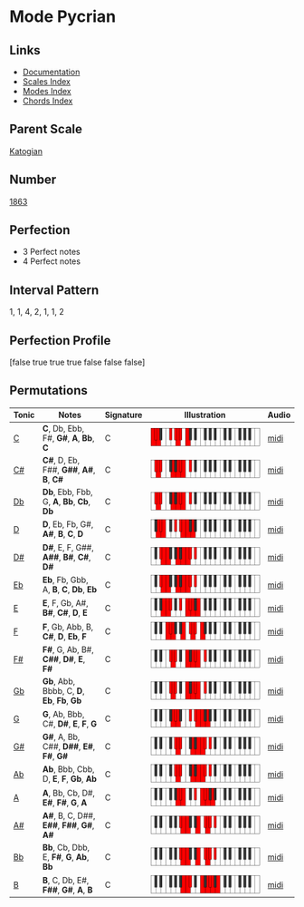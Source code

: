 # Mode Pycrian

## Links

- [Documentation](index.md)
- [Scales Index](Scales.md)
- [Modes Index](Modes.md)
- [Chords Index](Chords.md)

## Parent Scale

[Katogian](ScaleKatogian.md)

## Number

[1863](https://ianring.com/musictheory/scales/1863)

## Perfection

- 3 Perfect notes
- 4 Perfect notes

## Interval Pattern

1, 1, 4, 2, 1, 1, 2

## Perfection Profile

[false true true true false false false]

## Permutations

| Tonic | Notes | Signature | Illustration | Audio |
|-------|-------|-----------|--------------|-------|
| [C](ModeCNaturalPycrian.md) | **C**, Db, Ebb, F#, **G#**, **A**, **Bb**, **C** | C | ![CNaturalPycrian](ModeCNaturalPycrian.png) | [midi](https://github.com/edipermadi/music/blob/main/docs/ModeCNaturalPycrian.mid?raw=true) |
| [C#](ModeCSharpPycrian.md) | **C#**, D, Eb, F##, **G##**, **A#**, **B**, **C#** | C | ![CSharpPycrian](ModeCSharpPycrian.png) | [midi](https://github.com/edipermadi/music/blob/main/docs/ModeCSharpPycrian.mid?raw=true) |
| [Db](ModeDFlatPycrian.md) | **Db**, Ebb, Fbb, G, **A**, **Bb**, **Cb**, **Db** | C | ![DFlatPycrian](ModeDFlatPycrian.png) | [midi](https://github.com/edipermadi/music/blob/main/docs/ModeDFlatPycrian.mid?raw=true) |
| [D](ModeDNaturalPycrian.md) | **D**, Eb, Fb, G#, **A#**, **B**, **C**, **D** | C | ![DNaturalPycrian](ModeDNaturalPycrian.png) | [midi](https://github.com/edipermadi/music/blob/main/docs/ModeDNaturalPycrian.mid?raw=true) |
| [D#](ModeDSharpPycrian.md) | **D#**, E, F, G##, **A##**, **B#**, **C#**, **D#** | C | ![DSharpPycrian](ModeDSharpPycrian.png) | [midi](https://github.com/edipermadi/music/blob/main/docs/ModeDSharpPycrian.mid?raw=true) |
| [Eb](ModeEFlatPycrian.md) | **Eb**, Fb, Gbb, A, **B**, **C**, **Db**, **Eb** | C | ![EFlatPycrian](ModeEFlatPycrian.png) | [midi](https://github.com/edipermadi/music/blob/main/docs/ModeEFlatPycrian.mid?raw=true) |
| [E](ModeENaturalPycrian.md) | **E**, F, Gb, A#, **B#**, **C#**, **D**, **E** | C | ![ENaturalPycrian](ModeENaturalPycrian.png) | [midi](https://github.com/edipermadi/music/blob/main/docs/ModeENaturalPycrian.mid?raw=true) |
| [F](ModeFNaturalPycrian.md) | **F**, Gb, Abb, B, **C#**, **D**, **Eb**, **F** | C | ![FNaturalPycrian](ModeFNaturalPycrian.png) | [midi](https://github.com/edipermadi/music/blob/main/docs/ModeFNaturalPycrian.mid?raw=true) |
| [F#](ModeFSharpPycrian.md) | **F#**, G, Ab, B#, **C##**, **D#**, **E**, **F#** | C | ![FSharpPycrian](ModeFSharpPycrian.png) | [midi](https://github.com/edipermadi/music/blob/main/docs/ModeFSharpPycrian.mid?raw=true) |
| [Gb](ModeGFlatPycrian.md) | **Gb**, Abb, Bbbb, C, **D**, **Eb**, **Fb**, **Gb** | C | ![GFlatPycrian](ModeGFlatPycrian.png) | [midi](https://github.com/edipermadi/music/blob/main/docs/ModeGFlatPycrian.mid?raw=true) |
| [G](ModeGNaturalPycrian.md) | **G**, Ab, Bbb, C#, **D#**, **E**, **F**, **G** | C | ![GNaturalPycrian](ModeGNaturalPycrian.png) | [midi](https://github.com/edipermadi/music/blob/main/docs/ModeGNaturalPycrian.mid?raw=true) |
| [G#](ModeGSharpPycrian.md) | **G#**, A, Bb, C##, **D##**, **E#**, **F#**, **G#** | C | ![GSharpPycrian](ModeGSharpPycrian.png) | [midi](https://github.com/edipermadi/music/blob/main/docs/ModeGSharpPycrian.mid?raw=true) |
| [Ab](ModeAFlatPycrian.md) | **Ab**, Bbb, Cbb, D, **E**, **F**, **Gb**, **Ab** | C | ![AFlatPycrian](ModeAFlatPycrian.png) | [midi](https://github.com/edipermadi/music/blob/main/docs/ModeAFlatPycrian.mid?raw=true) |
| [A](ModeANaturalPycrian.md) | **A**, Bb, Cb, D#, **E#**, **F#**, **G**, **A** | C | ![ANaturalPycrian](ModeANaturalPycrian.png) | [midi](https://github.com/edipermadi/music/blob/main/docs/ModeANaturalPycrian.mid?raw=true) |
| [A#](ModeASharpPycrian.md) | **A#**, B, C, D##, **E##**, **F##**, **G#**, **A#** | C | ![ASharpPycrian](ModeASharpPycrian.png) | [midi](https://github.com/edipermadi/music/blob/main/docs/ModeASharpPycrian.mid?raw=true) |
| [Bb](ModeBFlatPycrian.md) | **Bb**, Cb, Dbb, E, **F#**, **G**, **Ab**, **Bb** | C | ![BFlatPycrian](ModeBFlatPycrian.png) | [midi](https://github.com/edipermadi/music/blob/main/docs/ModeBFlatPycrian.mid?raw=true) |
| [B](ModeBNaturalPycrian.md) | **B**, C, Db, E#, **F##**, **G#**, **A**, **B** | C | ![BNaturalPycrian](ModeBNaturalPycrian.png) | [midi](https://github.com/edipermadi/music/blob/main/docs/ModeBNaturalPycrian.mid?raw=true) |
